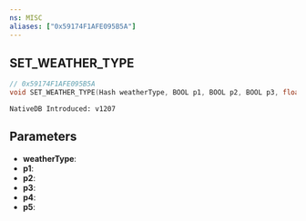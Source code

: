 ```yaml
---
ns: MISC
aliases: ["0x59174F1AFE095B5A"]
---
```

## SET_WEATHER_TYPE

```c
// 0x59174F1AFE095B5A
void SET_WEATHER_TYPE(Hash weatherType, BOOL p1, BOOL p2, BOOL p3, float p4, BOOL p5);
```

```
NativeDB Introduced: v1207
```

## Parameters
* **weatherType**:
* **p1**:
* **p2**:
* **p3**:
* **p4**:
* **p5**:
